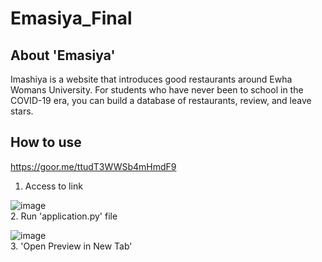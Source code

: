 # Emasiya_Final


## About 'Emasiya'
Imashiya is a website that introduces good restaurants around Ewha Womans University. For students who have never been to school in the COVID-19 era, you can build a database of restaurants, review, and leave stars.


## How to use


<https://goor.me/ttudT3WWSb4mHmdF9><br>
1. Access to link


![image](https://user-images.githubusercontent.com/97292379/233781240-c7f08df6-322c-45ac-b148-b46701339643.png)<br>
2. Run 'application.py' file


![image](https://user-images.githubusercontent.com/97292379/233781250-550296ee-c55b-47af-8c4e-8601bacc10ba.png)<br>
3. 'Open Preview in New Tab'
